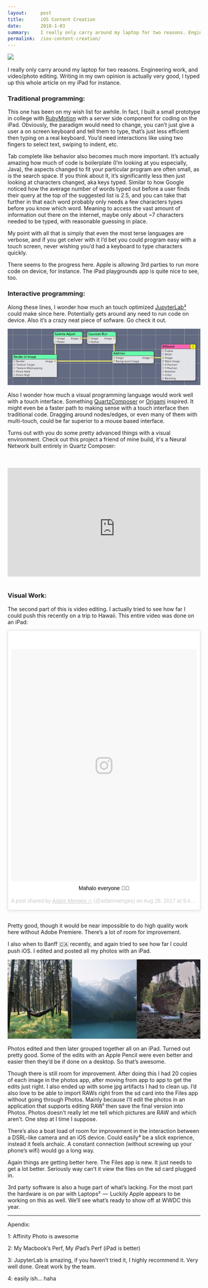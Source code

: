 ```yaml
---
layout:     post
title:      iOS Content Creation
date:       2018-1-03
summary:    I really only carry around my laptop for two reasons. Engineering work, and video/photo editing. Writing in my own opinion is actually very good, I typed up this whole article on my iPad for instance.
permalink:  /ios-content-creation/
---
```


![](https://cdn-images-1.medium.com/max/2000/0*iUBChDl0qm8IaItE.)

I really only carry around my laptop for two reasons. Engineering work, and video/photo editing. Writing in my own opinion is actually very good, I typed up this whole article on my iPad for instance.

### Traditional programming:

This one has been on my wish list for awhile. In fact, I built a small prototype in college with [RubyMotion](http://www.rubymotion.com) with a server side component for coding on the iPad.
Obviously, the paradigm would need to change, you can’t just give a user a on screen keyboard and tell them to type, that’s just less efficient then typing on a real keyboard. You’d need interactions like using two fingers to select text, swiping to indent, etc.

Tab complete like behavior also becomes much more important. It’s actually amazing how much of code is boilerplate (I’m looking at you especially, Java), the aspects changed to fit your particular program are often small, as is the search space. If you think about it, it’s significantly less then just looking at characters changed, aka keys typed. Similar to how Google noticed how the average number of words typed out before a user finds their query at the top of the suggested list is 2.5, and you can take that further in that each word probably only needs a few characters types before you know which word. Meaning to access the vast amount of information out there on the internet, maybe only about ~7 characters needed to be typed, with reasonable guessing in place.

My point with all that is simply that even the most terse languages are verbose, and if you get celver with it I’d bet you could program easy with a touch screen, never wishing you’d had a keyboard to type characters quickly.

There seems to the progress here. Apple is allowing 3rd parties to run more code on device, for instance. The iPad playgrounds app is quite nice to see, too.

### Interactive programming:

Along these lines, I wonder how much an touch optimized [JupyterLab³](https://github.com/jupyterlab/jupyterlab) could make since here. Potentially gets around any need to run code on device. Also it’s a crazy neat piece of sofware. Go check it out.

![](/images/qc.jpeg)

Also I wonder how much a visual programming language would work well with a touch interface. Something [QuartzComposer](https://developer.apple.com/library/content/documentation/GraphicsImaging/Conceptual/QuartzComposerUserGuide/qc_concepts/qc_concepts.html#//apple_ref/doc/uid/TP40005381-CH212-SW9) or [Origami](https://origami.design) inspired. It might even be a faster path to making sense with a touch interface then traditional code. Dragging around nodes/edges, or even many of them with multi-touch, could be far superior to a mouse based interface.

Turns out with you do some pretty advanced things with a visual environment. Check out this project a friend of mine build, it's a Neural Network built entirely in Quartz Composer:

<div style="position: relative; padding-bottom: 56.25%; padding-top: 35px; height: 0; overflow: hidden;"><center><iframe width="560" height="315" src="https://www.youtube-nocookie.com/embed/eUEr4P_RWDA?rel=0" frameborder="0" allow="autoplay; encrypted-media" allowfullscreen></iframe></center></div>

<br />

### Visual Work:

The second part of this is video editing. I actually tried to see how far I could push this recently on a trip to Hawaii. This entire video was done on an iPad:

<center><blockquote class="instagram-media" data-instgrm-captioned data-instgrm-permalink="https://www.instagram.com/p/BYWDHiKFeY-/" data-instgrm-version="8" style=" background:#FFF; border:0; border-radius:3px; box-shadow:0 0 1px 0 rgba(0,0,0,0.5),0 1px 10px 0 rgba(0,0,0,0.15); margin: 1px; max-width:658px; padding:0; width:99.375%; width:-webkit-calc(100% - 2px); width:calc(100% - 2px);"><div style="padding:8px;"> <div style=" background:#F8F8F8; line-height:0; margin-top:40px; padding:62.5% 0; text-align:center; width:100%;"> <div style=" background:url(data:image/png;base64,iVBORw0KGgoAAAANSUhEUgAAACwAAAAsCAMAAAApWqozAAAABGdBTUEAALGPC/xhBQAAAAFzUkdCAK7OHOkAAAAMUExURczMzPf399fX1+bm5mzY9AMAAADiSURBVDjLvZXbEsMgCES5/P8/t9FuRVCRmU73JWlzosgSIIZURCjo/ad+EQJJB4Hv8BFt+IDpQoCx1wjOSBFhh2XssxEIYn3ulI/6MNReE07UIWJEv8UEOWDS88LY97kqyTliJKKtuYBbruAyVh5wOHiXmpi5we58Ek028czwyuQdLKPG1Bkb4NnM+VeAnfHqn1k4+GPT6uGQcvu2h2OVuIf/gWUFyy8OWEpdyZSa3aVCqpVoVvzZZ2VTnn2wU8qzVjDDetO90GSy9mVLqtgYSy231MxrY6I2gGqjrTY0L8fxCxfCBbhWrsYYAAAAAElFTkSuQmCC); display:block; height:44px; margin:0 auto -44px; position:relative; top:-22px; width:44px;"></div></div> <p style=" margin:8px 0 0 0; padding:0 4px;"> <a href="https://www.instagram.com/p/BYWDHiKFeY-/" style=" color:#000; font-family:Arial,sans-serif; font-size:14px; font-style:normal; font-weight:normal; line-height:17px; text-decoration:none; word-wrap:break-word;" target="_blank">Mahalo everyone 🤙🏻</a></p> <p style=" color:#c9c8cd; font-family:Arial,sans-serif; font-size:14px; line-height:17px; margin-bottom:0; margin-top:8px; overflow:hidden; padding:8px 0 7px; text-align:center; text-overflow:ellipsis; white-space:nowrap;">A post shared by <a href="https://www.instagram.com/adammenges/" style=" color:#c9c8cd; font-family:Arial,sans-serif; font-size:14px; font-style:normal; font-weight:normal; line-height:17px;" target="_blank"> Adam Menges 🔥</a> (@adammenges) on <time style=" font-family:Arial,sans-serif; font-size:14px; line-height:17px;" datetime="2017-08-28T16:40:14+00:00">Aug 28, 2017 at 9:40am PDT</time></p></div></blockquote> <script async defer src="//www.instagram.com/embed.js"></script></center>

<br />

Pretty good, though it would be near impossible to do high quality work here without Adobe Premiere. There’s a lot of room for improvement.

I also when to Banff 🇨🇦 recently, and again tried to see how far I could push iOS. I edited and posted all my photos with an iPad.

![](/images/banff.png)

Photos edited and then later grouped together all on an iPad. Turned out pretty good. Some of the edits with an Apple Pencil were even better and easier then they’d be if done on a desktop. So that’s awesome.

Though there is still room for improvement. After doing this I had 20 copies of each image in the photos app, after moving from app to app to get the edits just right. I also ended up with some jpg artifacts I had to clean up. I’d also love to be able to import RAWs right from the sd card into the Files app without going through Photos. Mainly because I’ll edit the photos in an application that supports editing RAW¹ then save the final version into Photos. Photos doesn’t really let me tell which pictures are RAW and which aren’t. One step at I time I suppose.

There’s also a boat load of room for improvement in the interaction between a DSRL-like camera and an iOS device. Could easily⁴ be a slick exprience, instead it feels archaic. A constant connection (without screwing up your phone’s wifi) would go a long way.

Again things are getting better here. The Files app is new. It just needs to get a lot better. Seriously way can’t it view the files on the sd card plugged in.

3rd party software is also a huge part of what’s lacking. For the most part the hardware is on par with Laptops²  —  Luckily Apple appears to be working on this as well. We’ll see what’s ready to show off at WWDC this year.

---

Apendix:

1: Affinity Photo is awesome

2: My Macbook’s Perf, My iPad’s Perf (iPad is better)

3: JupyterLab is amazing, if you haven’t tried it, I highly recommend it. Very well done. Great work by the team.

4: easily ish… haha

